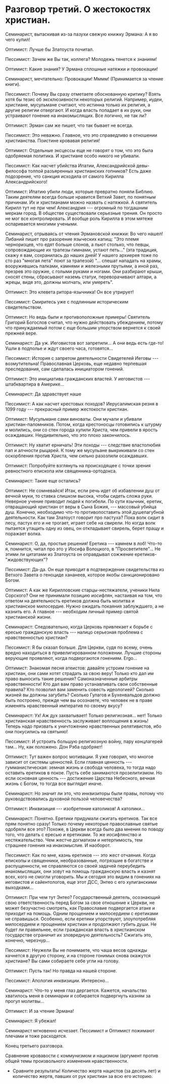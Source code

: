 # Разговор третий. О жестокостях христиан.

Семинарист, вытаскивая из-за пазухи свежую книжку Эрмана: А я во чего купил!

Оптимист: Лучше бы Златоуста почитал.

Пессимист: Зачем же Вы так, коллега? Молодежь тянется к знаниям!

Оптимист: Какие знания? У Эрмана сплошные натяжки и провокации! 

Семинарист, мечтательно: Провокации! Мммм! (Принимается за чтение книги).

Пессимист: Почему Вы сразу отметаете обоснованную критику? Взять хотя бы тезис об эксклюзивности некоторых религий. Например, иудеи, христиане, мусульмане считают, что истинна только их религия, а другие религии отвергают. И когда власть попадает в их руки, они устраивают гонение на инакомыслящих. Все логично, не так ли?

Оптимист: Эрман сам же пишет, что так бывает не всегда.

Пессимист: Это неважно. Главное, что это справедливо в отношении христианства. Поистине кровавая религия!

Оптимист: Отдельные эксцессы еще не говорят о том, что это была одобряемая политика. И христиане особо никого не убивали.

Пессимист: Как насчет убийства Ипатии, Александрийской девы-философа толпой разъяренных христианских гопников? Есть даже подозрение, что санкция исходила от самого Кирилла Александрийского!

Оптимист: Ипатию убили люди, которые превратно поняли Библию. Таким деятелям всегда больше нравится Ветхий Завет, по понятным причинам. Их и христианами можно назвать с натяжкой. А святитель Кирилл тут не при чем! Александрия --- огромный по тогдашним меркам город. В обществе существовали серьезные трения. Он просто не мог все контролировать. И вообще роль Кирилла в этом мятеже оспаривается многими учеными.

Семинарист, отрываясь от чтения Эрмановской книжки: Во чего нашел! Либаний пишет про разорение языческих капищ: "Это племя черноризцев, что едят больше слонов, а пьют столько, что певцы, сопровождающие их трапезы гимнами, устают петь..." (эта традиция, скажу я вам, сохранилась до наших дней! У нашего архиерея тоже по сто раз "многая лета" поют за трапезой) "... спешат нападать на храмы, вооружившись палками, камнями и железными прутьями, а иной раз, презрев это оружие, с голыми руками и ногами. Они разбирают крыши, сносят стены, сбрасывают наземь статуи, переворачивают алтари, а жрецы, видя это, должны молчать, или умереть".

Оптимист: Это клевета ритора-язычника! Он все утрирует!

Пессимист: Смиритесь уже с подлинным историческим свидетельством.

Оптимист: Но ведь были и противоположные примеры! Святитель Григорий Богослов считал, что нужно действовать убеждением, потому что принуждаемый потом с еще большим упорством вернется к своей прежней вере.

Семинарист: Да уж. Иеговистов вот запретили... А они ведь есть где-то! Ушли в подполье и ждут своего часа, готовятся...

Пессимист: История с запретом деятельности Свидетелей Иеговы --- возмутительна! Православная Церковь, еще недавно терпевшая преследования, сам сделалась инициатором гонений.

Оптимист: Это инициатива гражданских властей. У иеговистов --- штабквартира в Америке...

Семинарист: Да здравствует наше 

Пессимист: А как насчет крестовых походов? Иерусалимская резня в 1099 году --- прекрасный пример жестокости христиан.

Оптимист: Мусульмане сами виноваты. Они мучали и убивали христиан-паломников. Потом, когда крестоносцы готовились к штурму и молились, они со стен города хулили Христа, чем привели в ярость осаждавших. Неудивительно, что это плохо закончилось.

Оптимист: Ну хватит ерничать! Эти походы --- следствие властолюбия пап и алчности рыцарей. К тому же мусульане выкрикивали со стен оскорбления против Христа, чем сильно разозлили осаждавших.

Оптимист: Попробуйте взглянуть на происходящее с точки зрения ревностного епископа или священника-ортодокса.

Семинарист: Такие еще остались?

Оптимист: Не сомневайся! Итак, если речь идет об избавлении душ от вечной муки, то ставка слишком высока, чтобы сидеть сложа руки. Неверное учение приводит людей к погибели. По сути язычник, еретик, отвращающий христиан от веры в Сына Божия, --- массовый убийца душ. Конечно, необходимо что-то противопоставить этой душепагубной деятельности. Как там Златоуст говорит про пастуха? Пока волк сидит в лесу, пастух его и не трогает, играет себе на свирели. Но когда волк пытается утащить одну из овец, он откладывает свирель, берет пращу и поражает волка. 

Семинарист: О, да, простые решения! Еретика --- камнем в лоб! Что-то я, помнится, читал про это у Иосифа Волоцкого, в "Просветителе"... Не этими ли цитатами из Златоуста он оправдывал сожжение еретиков-"жидовствующих"?

Пессимист: Да-да. Он еще приводит в подтверждение свидетельства из Ветхого Завета о геноциде хананеев, которое якобы санкционировано Богом.


Оптимист: А как же Кирилловские старцы-нестяжатели, ученики Нила Сорского? Они не принимали позицию иосифлян, настаивая на том, что ответом на деятельность еретиков должна быть молитва и христианское милосердие. Нужно ожидать покаяния заблуждшего, а не казнить его. А главное --- необходим личный пример святой христианской жизни.

Семинарист: Следовательно, когда Церковь привлекает к борьбе с ересью гражданскую власть --- налицо серьезная проблема с нравственностью христиан?

Пессимист: Я бы сказал больше. Для Церкви, судя по всему, очень вредно находиться в привелигированном положении. Лучшие стороны верующие проявляют, когда подвергаются гонениям. Ergo...

Оптимист: Знакомая песня атеистов: давайте устроим гонение на христиан, они сами хотят страдать за свою веру! Только кто дал им право выносить такие решения? Самоназначенные арбитры нравственности! Кто дал вам право устанавливать свои собственные правила? Кто позволил вам заменить совесть идеологией? Сколько жизней вы должны загубить? Сколько Гулагов и Бухенвальдов должно быть построено, прежде чем вы осознаете, что человек не в праве изменять нравственный императив по своему вкусу?

Семинарист: Ух! Аж дух захватывает! Только религиозная... нет! Только христианская нравственность заслуживает воплощения в жизнь! Теперь надо призвать к уничтожению нравственных релятивистов, ибо они покусились на святыню! 

Пессимист: И устроить большую религиозную войну, пару концлагерей там... Ну, как положено. Дон Рэба одобряет!

<!--
Семинарист: Думаю, сжигаемым еретикам было довольно-таки все равно, чья была эта идея --- католическая, или исконно русско-православная...

Пессимист: Именно! Это зверства христиан, к каким бы конфессиям они не относились. -->

Оптимист: Тут важен вопрос мотивации. Я уже говорил, что многое зависит от системы ценностей. Если главная ценность --- гумманистическая: земная жизнь и свобода человека, то тогда надо оставить еретиков в покое. Пусть себе занимаются прозелитизмом. Но если основная ценность --- достижение Царства Небесного, вечная жизнь с Богом, то тогда все выглядит иначе.

Семинарист: Но значит ли это, что инквизиторы были правы, потому что руководствовались духовной пользой человечества? 

<!--Почему Вы считаете, что христианство и гумманистические ценности несовместимы? Почему Царствие Небесное должно достигаться через кровь и преследование несогласных? Разве Христос об этом учил? А как же божественный дар свободы человеку?-->

Оптимист: Инквизиция --- изобретение католиков! А католики...

Семинарист: Понятно. Еретики придумали сжигать еретиков. Так все прям понятно сразу! Только почему некоторые православные святые одобряли все это? Похоже, в Церкви всегда было два мнения по поводу того, что делать с ересью и еретиками. То же иосифлянство и нестяжательство. Чем жестче догматизм и нетерпимость, тем страшнее гонения на инакомыслие. И наоборот. 

<!--Оптимист: Причем терпимость к инакомыслию не обязательно связана с расслабленностью религиозной жизни. Заволжские старцы, сопротивлявшиеся иосифлянству, были пустынниками и подвижниками, нестяжателями, смело противостояли царскому произволу.-->

Пессимист: Как по мне, казнь еретиков --- это жест отчаяния. Когда епископы и священники, необразованные, погрязшие в богатстве и распущенности, не справляются со своей задачей переубедить инакомыслящих, они зовут на помощь гражданскую власть и казнят всех, кого не смогли уговорить. Мы и сегодня это видим в гонениях на иеговистов и сайентологов, еще этот ДСС, Энтео с его хулиганскими выходками...

Оптимист: При чем тут Энтео? Государственный деятель, осознающий свою ответственность перед Богом за свое отношение к Церкви, не может безучастно смотреть, как Православие подвергается атаке и приходит на помощь. Одним прощением и милосердием с еретиками не справишься. Особенно, если еретики упорствуют, злоупотребляя милосердием и прощением христиан и продолжают губить души. Не будет ли правильнее, если гражданская власть в христианском государстве ограничит их зловредную деятельность? Сжигать это, конечно, черезчур...

Пессимист: Неужели Вы не понимаете, что чаша весов однажды качнется в другую сторону, и на стороне гонимых снова окажутся христиане? Вы сами собираете себе угли на голову.

Оптимист: Пусть так! Но правда на нашей стороне.

Пессимист: Апология инквизиции. Интересно...

Семинарист: Что-то у меня глаз дергается. Кажется, начальство хватилось меня в семинарии и собирается подвергнуть казням за прогул молитвы...

Оптимист: И за чтение Эрмана!

Семинарист: Я убежал!

Семинарист мгновенно исчезает. Пессимист и Оптимист пожимают плечами и тоже расходятся.

Конец третьего разговора.

Сравнение кровавости с коммунизмом и нацизмом (аргумент против общей темы произвольного изменения нравственности.

- Сравните результаты! Количество жертв нацистов (за десять лет) и количество жертв, павших от рук христиан за всю его историю.
